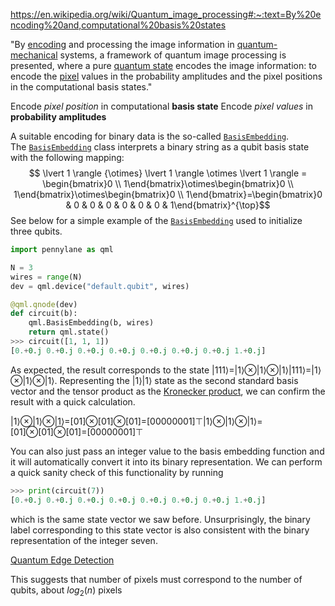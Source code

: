 https://en.wikipedia.org/wiki/Quantum_image_processing#:~:text=By%20encoding%20and,computational%20basis%20states

"By [encoding](https://en.wikipedia.org/wiki/Encoding "Encoding") and processing the image information in [quantum-mechanical](https://en.wikipedia.org/wiki/Quantum_mechanics "Quantum mechanics") systems, a framework of quantum image processing is presented, where a pure [quantum state](https://en.wikipedia.org/wiki/Quantum_state "Quantum state") encodes the image information: to encode the [pixel](https://en.wikipedia.org/wiki/Pixel "Pixel") values in the probability amplitudes and the pixel positions in the computational basis states." 

Encode *pixel position* in computational **basis state**
Encode *pixel values* in **probability amplitudes**

A suitable encoding for binary data is the so-called [`BasisEmbedding`](https://pennylane.readthedocs.io/en/latest/code/api/pennylane.BasisEmbedding.html). The [`BasisEmbedding`](https://pennylane.readthedocs.io/en/latest/code/api/pennylane.BasisEmbedding.html) class interprets a binary string as a qubit basis state with the following mapping:
$$
\lvert 1 \rangle {\otimes} \lvert 1 \rangle \otimes \lvert 1 \rangle = \begin{bmatrix}0 \\ 1\end{bmatrix}\otimes\begin{bmatrix}0 \\ 1\end{bmatrix}\otimes\begin{bmatrix}0 \\ 1\end{bmatrix}=\begin{bmatrix}0 & 0 & 0 & 0 & 0 & 0 & 0 & 1\end{bmatrix}^{\top}$$
See below for a simple example of the [`BasisEmbedding`](https://pennylane.readthedocs.io/en/latest/code/api/pennylane.BasisEmbedding.html) used to initialize three qubits.

```python
import pennylane as qml

N = 3
wires = range(N)
dev = qml.device("default.qubit", wires)

@qml.qnode(dev)
def circuit(b):
    qml.BasisEmbedding(b, wires)
    return qml.state()
>>> circuit([1, 1, 1])
[0.+0.j 0.+0.j 0.+0.j 0.+0.j 0.+0.j 0.+0.j 0.+0.j 1.+0.j]
```

As expected, the result corresponds to the state |111⟩=|1⟩⊗|1⟩⊗|1⟩|111⟩=|1⟩⊗|1⟩⊗|1⟩. Representing the |1⟩|1⟩ state as the second standard basis vector and the tensor product as the [Kronecker product](https://en.wikipedia.org/wiki/Kronecker_product), we can confirm the result with a quick calculation.

|1⟩⊗|1⟩⊗|1⟩=[01]⊗[01]⊗[01]=[00000001]⊤|1⟩⊗|1⟩⊗|1⟩=[01]⊗[01]⊗[01]=[00000001]⊤

You can also just pass an integer value to the basis embedding function and it will automatically convert it into its binary representation. We can perform a quick sanity check of this functionality by running

```python
>>> print(circuit(7))
[0.+0.j 0.+0.j 0.+0.j 0.+0.j 0.+0.j 0.+0.j 0.+0.j 1.+0.j]
```

which is the same state vector we saw before. Unsurprisingly, the binary label corresponding to this state vector is also consistent with the binary representation of the integer seven.


[Quantum Edge Detection](https://arxiv.org/pdf/1801.01465.pdf)

This suggests that number of pixels must correspond to the number of qubits, about $log_{2}(n)$ pixels 
